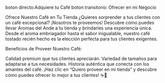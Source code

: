 boton directo:Adquiere tu Café
boton transitorio: Ofrecer en mi Negocio

Ofrece Nuestro Café en Tu Tienda
¿Quieres sorprender a tus clientes con un café excepcional? ¡Nosotros te proveemos! Descubre cómo puedes llevar Aromas del Ande a tu tienda y brindarles una experiencia única. Desde el aroma embriagador hasta el sabor inigualable, nuestro café tostado recién hecho es la elección perfecta para tus clientes exigentes.

Beneficios de Proveer Nuestro Café:

Calidad premium que tus clientes apreciarán.
Variedad de tamaños para adaptarse a tus necesidades.
Historia auténtica que conecta con los amantes del café.
¡Haz clic en “Quiero proveer en mi tienda” y descubre cómo puedes ofrecer lo mejor a tus clientes! ☕🛒

<!-- <!DOCTYPE html>
<html lang="es">
<head>
    <meta charset="UTF-8">
    <meta name="viewport" content="width=device-width, initial-scale=1.0">
    <title>Wissar's Coffee</title>
</head>
<body>
    <header>
        <div class="logo">
            <img src="logo.png" alt="Wissar's Coffee">
        </div>
        <nav>
            <ul>
                <li><a href="#problems">Problems</a></li>
                <li><a href="#solutions">Solutions</a></li>
                <li><a href="#testimonials">Testimonials</a></li>
                <li><a href="#contact">Contact</a></li>
            </ul>
        </nav>
    </header>

    <main>
        <section id="problems">
            <h2>Combatiendo el aburrimiento del café con Wissar's Coffee</h2>
            <p>¿Cansado de los sabores de café monótonos y sin emoción que ofrece el mercado? En Wissar's Coffee, ofrecemos una amplia gama de sabores exclusivos y emocionantes, desde el cálido y reconfortante "Despertar de la Montaña" hasta el exótico y vigorizante "Amanecer Tropical".</p>
        </section>

        <section id="solutions">
            <h2>Resolviendo el desafío de encontrar café fresco y de calidad</h2>
            <p>¿Te resulta difícil encontrar café de calidad y frescura en las tiendas locales? Wissar's Coffee ofrece una experiencia de compra conveniente a través de su suscripción mensual de entrega de café, garantizando que siempre recibas granos de café recién tostados y de alta calidad directamente en tu puerta.</p>
        </section>

        <section id="testimonials">
            <h2>El impulso matutino que necesitas con Wissar's Coffee</h2>
            <p>¿Necesitas una dosis de energía y satisfacción para comenzar el día? Wissar's Coffee proporciona una experiencia de café matutino que no solo estimula los sentidos con sus sabores ricos y aromáticos, sino que también infunde energía y vitalidad para enfrentar el día con confianza.</p>
        </section>

        <section id="contact">
            <h2>Nuestra filosofía de café ético y sostenible</h2>
            <p>¿Deseas apoyar prácticas comerciales éticas y sostenibles? Wissar's Coffee se compromete con el comercio justo y la sostenibilidad ambiental, trabajando en estrecha colaboración con productores locales para garantizar salarios justos y prácticas agrícolas responsables, mientras se protege el medio ambiente y se promueve la biodiversidad.</p>
        </section>

        <section id="cta">
            <h2>Despierta con Wissar's Coffee</h2>
            <p>Únete a la comunidad de amantes del café y experimenta la diferencia con Wissar's Coffee. Suscríbete ahora y recibe un descuento del 10% en tu primera orden.</p>
            <div class="cta-buttons">
                <a href="#contact" class="button button-secondary">Suscríbete</a>
                <a href="#risks" class="button button-secondary">Más información</a>
            </div>
        </section>

        <section id="plan">
            <h2>El plan para tu experiencia de café perfecta</h2>
            <ol>
                <li>Selecciona tus sabores favoritos de nuestra amplia gama de opciones únicas.</li>
                <li>Elige la frecuencia de entrega que mejor se adapte a tus necesidades.</li>
                <li>Recibe tus granos de café recién tostados directamente en tu puerta.</li>
                <li>Disfruta de una taza de café perfecta y comienza tu día con energía y satisfacción.</li>
            </ol>
        </section>

        <section id="risks">
            <h2>Los riesgos de no elegir Wissar's Coffee</h2>
            <p>Al no elegir Wissar's Coffee, te arriesgas a:</p>
            <ul>
                <li>Experimentar sabores de café monótonos y aburridos.</li>
                <li>No garantizar la frescura y calidad de tu café.</li>
                <li>Perder la oportunidad de apoyar prácticas comerciales éticas y sostenibles.</li>
            </ul>
            <p>No te pierdas la oportunidad de despertar tus sentidos con Wissar's Coffee. ¡Únete a nosotros hoy mismo!</p>
        </section>

        <section id="contact">
            <h2>Contáctanos</h2>
            <p>¿Tienes alguna pregunta? ¡Estamos aquí para ayudarte!</p>
            <p>Correo electrónico: info@wissarscoffee.com</p>
            <p>Teléfono: 123-456-7890</p>
            <div class="social-media">
                <a href="https://www.facebook.com/wissarscoffee" target="_blank"><img src="facebook.png" alt="Facebook"></a>
                <a href="https://twitter.com/wissarscoffee" target="_blank"><img src="twitter.png" alt="Twitter"></a>
                <a href="https://www.instagram.com/wissarscoffee" target="_blank"><img src="instagram.png" alt="Instagram"></a>
            </div>
        </section>
    </main>

    <footer>
        <p>Copyright © 2024 Wissar's Coffee. All rights reserved.</p>
    </footer>
</body>
</html>
 -->
